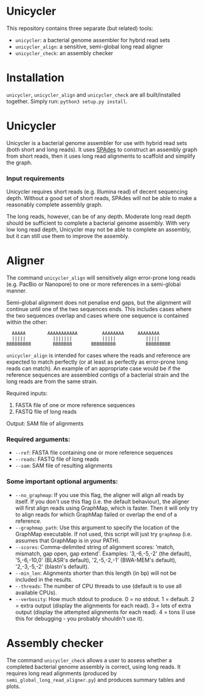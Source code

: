 # Unicycler

This repository contains three separate (but related) tools:
* `unicycler`: a bacterial genome assembler for hybrid read sets
* `unicycler_align`: a sensitive, semi-global long read aligner
* `unicycler_check`: an assembly checker



# Installation

`unicycler`, `unicycler_align` and `unicycler_check` are all built/installed together. Simply run: `python3 setup.py install`.



# Unicycler

Unicycler is a bacterial genome assembler for use with hybrid read sets (both short and long reads). It uses [SPAdes](http://bioinf.spbau.ru/spades) to construct an assembly graph from short reads, then it uses long read alignments to scaffold and simplify the graph.

### Input requirements

Unicycler requires short reads (e.g. Illumina read) of decent sequencing depth. Without a good set of short reads, SPAdes will not be able to make a reasonably complete assembly graph.

The long reads, however, can be of any depth. Moderate long read depth should be sufficient to complete a bacterial genome assembly. With very low long read depth, Unicycler may not be able to complete an assembly, but it can still use them to improve the assembly.



# Aligner

The command `unicycler_align` will sensitively align error-prone long reads (e.g. PacBio or Nanopore) to one or more references in a semi-global manner.

Semi-global alignment does not penalise end gaps, but the alignment will continue until one of the two sequences ends. This includes cases where the two sequences overlap and cases where one sequence is contained within the other:

```
  AAAAA        AAAAAAAAAAA         AAAAAAAA     AAAAAAAA
  |||||          |||||||           |||||           |||||
BBBBBBBBB        BBBBBBB       BBBBBBBBB           BBBBBBBBB
```

`unicycler_align` is intended for cases where the reads and reference are expected to match perfectly (or at least as perfectly as error-prone long reads can match). An example of an appropriate case would be if the reference sequences are assembled contigs of a bacterial strain and the long reads are from the same strain.

Required inputs:
  1) FASTA file of one or more reference sequences
  2) FASTQ file of long reads

Output: SAM file of alignments

### Required arguments:
* `--ref`: FASTA file containing one or more reference sequences
* `--reads`: FASTQ file of long reads
* `--sam`: SAM file of resulting alignments

### Some important optional arguments:
* `--no_graphmap`: If you use this flag, the aligner will align all reads by itself. If you don't use this flag (i.e. the default behaviour), the aligner will first align reads using GraphMap, which is faster. Then it will only try to align reads for which GraphMap failed or overlap the end of a reference.
* `--graphmap_path`: Use this argument to specify the location of the GraphMap executable. If not used, this script will just try `graphmap` (i.e. assumes that GraphMap is in your PATH).
* `--scores`: Comma-delimited string of alignment scores: 'match, mismatch, gap open, gap extend'. Examples: '3,-6,-5,-2' (the default), '5,-6,-10,0' (BLASR's default), '2,-5,-2,-1' (BWA-MEM's default), '2,-3,-5,-2' (blastn's default).
* `--min_len`: Alignments shorter than this length (in bp) will not be included in the results.
* `--threads`: The number of CPU threads to use (default is to use all available CPUs).
* `--verbosity`: How much stdout to produce. 0 = no stdout. 1 = default. 2 = extra output (display the alignments for each read). 3 = lots of extra output (display the attempted alignments for each read). 4 = tons (I use this for debugging - you probably shouldn't use it).



# Assembly checker

The command `unicycler_check` allows a user to assess whether a completed bacterial genome assembly is correct, using long reads. It requires long read alignments (produced by `semi_global_long_read_aligner.py`) and produces summary tables and plots.
